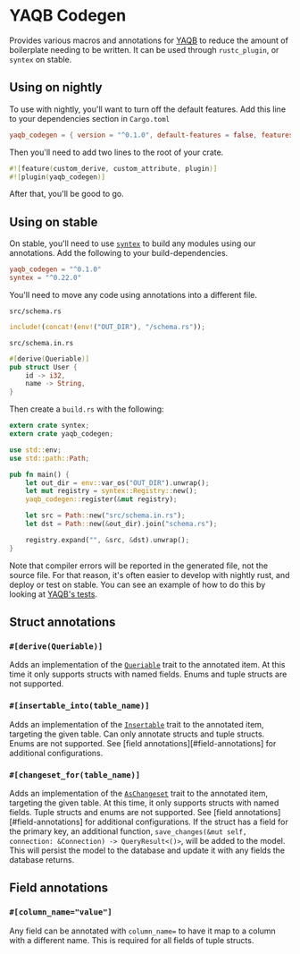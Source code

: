 YAQB Codegen
============

Provides various macros and annotations for
[YAQB](http://sgrif.github.io/yaqb/yaqb/index.html) to reduce the amount of
boilerplate needing to be written. It can be used through `rustc_plugin`, or
`syntex` on stable.

Using on nightly
----------------

To use with nightly, you'll want to turn off the default features. Add this
line to your dependencies section in `Cargo.toml`

```toml
yaqb_codegen = { version = "^0.1.0", default-features = false, features = ["nightly"] }
```

Then you'll need to add two lines to the root of your crate.

```rust
#![feature(custom_derive, custom_attribute, plugin)]
#![plugin(yaqb_codegen)]
```

After that, you'll be good to go.

Using on stable
---------------

On stable, you'll need to use [`syntex`](https://crates.io/crates/syntex) to
build any modules using our annotations. Add the following to your
build-dependencies.

```toml
yaqb_codegen = "^0.1.0"
syntex = "^0.22.0"
```

You'll need to move any code using annotations into a different file.

`src/schema.rs`

```rust
include!(concat!(env!("OUT_DIR"), "/schema.rs"));
```

`src/schema.in.rs`

```rust
#[derive(Queriable)]
pub struct User {
    id -> i32,
    name -> String,
}
```

Then create a `build.rs` with the following:

```rust
extern crate syntex;
extern crate yaqb_codegen;

use std::env;
use std::path::Path;

pub fn main() {
    let out_dir = env::var_os("OUT_DIR").unwrap();
    let mut registry = syntex::Registry::new();
    yaqb_codegen::register(&mut registry);

    let src = Path::new("src/schema.in.rs");
    let dst = Path::new(&out_dir).join("schema.rs");

    registry.expand("", &src, &dst).unwrap();
}
```

Note that compiler errors will be reported in the generated file, not the source
file. For that reason, it's often easier to develop with nightly rust, and
deploy or test on stable. You can see an example of how to do this by looking at
[YAQB's tests](https://github.com/sgrif/yaqb/tree/master/yaqb_tests).

Struct annotations
------------------

### `#[derive(Queriable)]`

Adds an implementation of the [`Queriable`][queriable] trait to the annotated
item. At this time it only supports structs with named fields. Enums and tuple
structs are not supported.

### `#[insertable_into(table_name)]`

Adds an implementation of the [`Insertable`][insertable] trait to the annotated
item, targeting the given table. Can only annotate structs and tuple structs.
Enums are not supported. See [field annotations][#field-annotations] for
additional configurations.

### `#[changeset_for(table_name)]`

Adds an implementation of the [`AsChangeset`][as_changeset] trait to the
annotated item, targeting the given table. At this time, it only supports
structs with named fields. Tuple structs and enums are not supported. See [field
annotations][#field-annotations] for additional configurations. If the struct
has a field for the primary key, an additional function, `save_changes(&mut
self, connection: &Connection) -> QueryResult<()>`, will be added to the model.
This will persist the model to the database and update it with any fields the
database returns.

[queriable]: http://sgrif.github.io/yaqb/yaqb/query_source/trait.Queriable.html
[insertable]: http://sgrif.github.io/yaqb/yaqb/persistable/trait.Insertable.html
[as_changeset]: http://sgrif.github.io/yaqb/yaqb/query_builder/update_statement/changeset/trait.AsChangeset.html

Field annotations
-----------------

### `#[column_name="value"]`

Any field can be annotated with `column_name=` to have it map to a column with a
different name. This is required for all fields of tuple structs.
